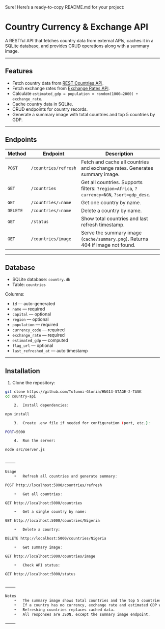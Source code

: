 Sure! Here’s a ready-to-copy README.md for your project:

# Country Currency & Exchange API

A RESTful API that fetches country data from external APIs, caches it in a SQLite database, and provides CRUD operations along with a summary image.

---

## Features

- Fetch country data from [REST Countries API](https://restcountries.com/v2/all?fields=name,capital,region,population,flag,currencies).  
- Fetch exchange rates from [Exchange Rates API](https://open.er-api.com/v6/latest/USD).  
- Calculate `estimated_gdp = population × random(1000–2000) ÷ exchange_rate`.  
- Cache country data in SQLite.  
- CRUD endpoints for country records.  
- Generate a summary image with total countries and top 5 countries by GDP.  

---

## Endpoints

| Method | Endpoint | Description |
|--------|----------|-------------|
| `POST` | `/countries/refresh` | Fetch and cache all countries and exchange rates. Generates summary image. |
| `GET` | `/countries` | Get all countries. Supports filters: `?region=Africa`, `?currency=NGN`, `?sort=gdp_desc`. |
| `GET` | `/countries/:name` | Get one country by name. |
| `DELETE` | `/countries/:name` | Delete a country by name. |
| `GET` | `/status` | Show total countries and last refresh timestamp. |
| `GET` | `/countries/image` | Serve the summary image (`cache/summary.png`). Returns 404 if image not found. |

---

## Database

- SQLite database: `country.db`  
- Table: `countries`  

Columns:

- `id` — auto-generated  
- `name` — required  
- `capital` — optional  
- `region` — optional  
- `population` — required  
- `currency_code` — required  
- `exchange_rate` — required  
- `estimated_gdp` — computed  
- `flag_url` — optional  
- `last_refreshed_at` — auto timestamp  

---

## Installation

1. Clone the repository:

```bash
git clone https://github.com/Tofunmi-Gloria/HNG13-STAGE-2-TASK
cd country-api

	2.	Install dependencies:

npm install

	3.	Create .env file if needed for configuration (port, etc.):

PORT=5000

	4.	Run the server:

node src/server.js


⸻

Usage
	•	Refresh all countries and generate summary:

POST http://localhost:5000/countries/refresh

	•	Get all countries:

GET http://localhost:5000/countries

	•	Get a single country by name:

GET http://localhost:5000/countries/Nigeria

	•	Delete a country:

DELETE http://localhost:5000/countries/Nigeria

	•	Get summary image:

GET http://localhost:5000/countries/image

	•	Check API status:

GET http://localhost:5000/status


⸻

Notes
	•	The summary image shows total countries and the top 5 countries by GDP.
	•	If a country has no currency, exchange rate and estimated GDP will be null.
	•	Refreshing countries replaces cached data.
	•	All responses are JSON, except the summary image endpoint.

⸻
